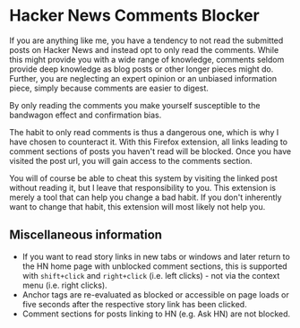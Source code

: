 # Hacker News Comments Blocker

If you are anything like me, you have a tendency to not read the submitted posts on Hacker News and instead opt to only read the comments. While this might provide you with a wide range of knowledge, comments seldom provide deep knowledge as blog posts or other longer pieces might do. Further, you are neglecting an expert opinion or an unbiased information piece, simply because comments are easier to digest.

By only reading the comments you make yourself susceptible to the bandwagon effect and confirmation bias.

The habit to only read comments is thus a dangerous one, which is why I have chosen to counteract it. With this Firefox extension, all links leading to comment sections of posts you haven't read will be blocked. Once you have visited the post url, you will gain access to the comments section.

You will of course be able to cheat this system by visiting the linked post without reading it, but I leave that responsibility to you. This extension is merely a tool that can help you change a bad habit. If you don't inherently want to change that habit, this extension will most likely not help you.

## Miscellaneous information

- If you want to read story links in new tabs or windows and later return to the HN home page with unblocked comment sections, this is supported with `shift+click` and `right+click` (i.e. left clicks) - not via the context menu (i.e. right clicks).
- Anchor tags are re-evaluated as blocked or accessible on page loads or five seconds after the respective story link has been clicked.
- Comment sections for posts linking to HN (e.g. Ask HN) are not blocked.

